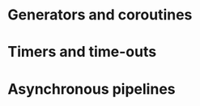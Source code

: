 <link href="{{ site.github.url }}/tables.css" rel="stylesheet" />

# Generators and coroutines

# Timers and time-outs

# Asynchronous pipelines
